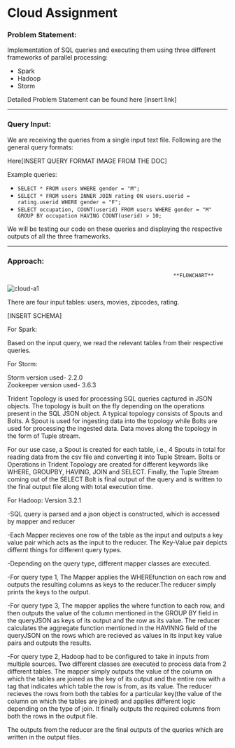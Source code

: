 # Cloud Assignment
### Problem Statement:
Implementation of SQL queries and executing them using three different frameworks of parallel processing:
- Spark
- Hadoop
- Storm

Detailed Problem Statement can be found here [insert link]
<hr>

### Query Input:
We are receiving the queries from a single input text file. Following are the general query formats:

Here[INSERT QUERY FORMAT IMAGE FROM THE DOC]

Example queries: <br>
- ```SELECT * FROM users WHERE gender = "M";```
- ```SELECT * FROM users INNER JOIN rating ON users.userid = rating.userid WHERE gender = "F";```
- ```SELECT occupation, COUNT(userid) FROM users WHERE gender = "M" GROUP BY occupation HAVING COUNT(userid) > 10;```

We will be testing our code on these queries and displaying the respective outputs of all the three frameworks.
<hr>

### Approach:

                                                         **FLOWCHART**
                                                                          
![cloud-a1](https://user-images.githubusercontent.com/54042697/136254816-279a4a0c-77e3-498b-ba1a-353a55d7fa96.jpg)

  
  
There are four input tables: users, movies, zipcodes, rating.

[INSERT SCHEMA]


For Spark:

Based on the input query, we read the relevant tables from their respective queries.

For Storm:  

Storm version used- 2.2.0  
Zookeeper version used- 3.6.3  

Trident Topology is used for processing SQL queries captured in JSON objects. The topology is built on the fly depending on the operations present in the SQL JSON object.
A typical topology consists of Spouts and Bolts. A Spout is used for ingesting data into the topology while Bolts are used for processing the ingested data. Data moves along the topology in the form of Tuple stream.  

For our use case, a Spout is created for each table, i.e., 4 Spouts in total for reading data from the csv file and converting it into Tuple Stream. Bolts or Operations in Trident Topology are created for different keywords like WHERE, GROUPBY, HAVING, JOIN and SELECT. Finally, the Tuple Stream coming out of the SELECT Bolt is final output of the query and is written to the final output file along with total execution time.

For Hadoop:
Version 3.2.1

-SQL query is parsed and a json object is constructed, which is accessed by mapper and reducer

-Each Mapper recieves one row of the table as the input and outputs a key value pair which acts as the input to the reducer. The Key-Value pair depicts differnt things for different query types.

-Depending on the query type, different mapper classes are executed.

-For query type 1, The Mapper applies the WHEREfunction on each row and outputs the resulting columns as keys to the reducer.The reducer simply prints the keys to the output.

-For query type 3, The mapper applies the where function to each row, and then outputs the value of the column mentioned in the GROUP BY field in the queryJSON as keys of its output and the row as its value. The reducer calculates the aggregate function mentioned in the HAVINNG field of the queryJSON on the rows which are recieved as values in its input key value pairs and outputs the results.

-For query type 2, Hadoop had to be configured to take in inputs from multiple sources. Two different classes are executed to process data from 2 different tables. The mapper simply outputs the value of the column on which the tables are joined as the key of its output and the entire row with a tag that indicates which table the row is from, as its value. The reducer recieves the rows from both the tables for a particular key(the value of the column on which the tables are joined) and applies different logic depending on the type of join. It finally outputs the required columns from both the rows in the output file.  

The outputs from the reducer are the final outputs of the queries which are written in the output files.
